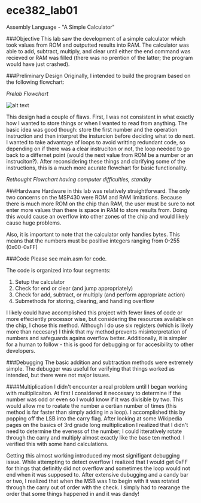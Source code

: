 ece382_lab01
============

Assembly Language - "A Simple Calculator"

###Objective
This lab saw the development of a simple calculator which took values from ROM and outputted results into RAM. The calculator was able to add, subtract, multiply, and clear until either the end command was recieved or RAM was filled (there was no prention of the latter; the program would have just crashed).

###Preliminary Design
Originally, I intended to build the program based on the following flowchart:

_Prelab Flowchart_

![alt text](https://raw.githubusercontent.com/byarbrough/ece382_lab01/master/FlowChart.jpg "Basic Flowchart")

This design had a couple of flaws. First, I was not consistent in what exactly how I wanted to store things or when I wanted to read from anything. The basic idea was good though: store the first number and the operation instruction and then interpret the insturcion before deciding what to do next. I wanted to take advantage of loops to avoid writting redundant code, so depending on if there was a clear instruciton or not, the loop needed to go back to a differnet point (would the next value from ROM be a number or an instruciton?). After reconsidering these things and clarifying some of the instructions, this is a much more acurate flowchart for basic functionality.

_Rethought Flowchart_
*having computer difficulties, standby*

###Hardware
Hardware in this lab was relatively straightforward. The only two concerns on the MSP430 were ROM and RAM limitations. Because there is much more ROM on the chip than RAM, the user must be sure to not enter more values than there is space in RAM to store results from. Doing this would cause an overflow into other zones of the chip and would likely cause huge problems.

Also, it is important to note that the calculator only handles bytes. This means that the numbers must be positive integers ranging from 0-255 (0x00-0xFF)

###Code
Please see main.asm for code.

The code is organized into four segments:
1. Setup the calculator
2. Check for end or clear (and jump appropriately)
3. Check for add, subtract, or multiply (and perform appropriate action)
4. Submethods for storing, clearing, and handling overflow

I likely could have accomplished this project with fewer lines of code or more effeciently processor wise, but considering the resources available on the chip, I chose this method. Although I do use six registers (which is likely more than necesary) I think that my method prevents misinterpretation of numbers and safeguards agains overflow better. Additionally, it is simpler for a human to follow - this is good for debugging or for accesibility to other developers.

###Debugging
The basic addition and subtraction methods were extremely simple. The debugger was useful for verifying that things worked as intended, but there were not major issues.

####Multiplication
I didn't encounter a real problem until I began working with multiplicaiton. At first I considered it neccesary to determine if the number was odd or even so I would know if it was divisible by two. This would allow me to roatate the number a certian number of times (this method is far faster than simply adding in a loop). I accomplished this by popping off the LSB into the carry flag. After looking at some Wikipedia pages on the basics of 3rd grade long multiplication I realized that I didn't need to determine the eveness of the number; I could itteratively rotate through the carry and multiply almost exactly like the base ten method. I verified this with some hand calculations.

Getting this almost working introduced my most signifigant debugging issue. While attempting to detect overflow I realized that I would get 0xFF for things that definitly did not overflow and sometimes the loop would not end when it was supposed to. After extensive dubugging and a candy bar or two, I realized that when the MSB was 1 to begin with it was rotated through the carry out of order with the check. I simply had to rearange the order that some things happened in and it was dandy!


